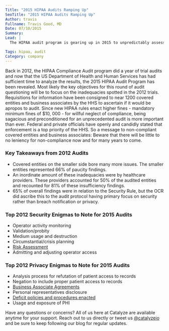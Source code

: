 ```yaml
---
Title: "2015 HIPAA Audits Ramping Up"
SeoTitle: "2015 HIPAA Audits Ramping Up"
Author: travis
Fullname: Travis Good, MD
Date: 07/10/2015
Summary: 
Lead: |
  The HIPAA audit program is gearing up in 2015 to unpredictably assess healthcare covered entities and business associates for compliance with the HIPAA security, privacy, and breach notification rules set forth by the Office for Civil Rights.

Tags: hipaa, audit
Category: company
---
```

Back in 2012, the HIPAA Compliance Audit program did a year of trial audits and now that the US Department of Health and Human Services has had sufficient time to analyze the results, the 2015 HIPAA Audit Program has been revealed. Most likely the key objectives for this round of audit questioning will be to focus on the inadequacies spotted in the 2012 trials. Requisitions for information have been consigned to near 1200 covered entities and business associates by the HHS to ascertain if it would be apropos to audit. Since new HIPAA rules enact higher fines - mandatory minimum fines of $10, 000 - for willful neglect of compliance, being sagacious and preconditioned for an unprecedented audit is more important than ever. Federal and private officials have openly and candidly stated that enforcement is a top priority of the HHS. So a message to non-compliant covered entities and business associates: Beware that there will be little to no leniency for non-compliance now and for many years to come. 

### Key Takeaways from 2012 Audits

- Covered entities on the smaller side bore many more issues. The smaller entities represented 66% of paucity findings. 
- An inordinate amount of these inadequacies were by healthcare providers. These providers accounted for 50% of the audited entities and recounted for 81% of these insufficiency findings. 
- 65% of overall findings were in relation to the Security Rule, but the OCR did ascribe this to the audit protocol having primary focus on security rather than breach notification or privacy.

### Top 2012 Security Enigmas to Note for 2015 Audits

- Operator activity monitoring 
- Validation/probity
- Medium usage and destruction
- Circumstantial/crisis planning
- [Risk Assessment](https://catalyze.io/learn/hipaa-risk-assessment-and-management)
- Admitting and adjusting operator access

### Top 2012 Privacy Enigmas to Note for 2015 Audits

- Analysis process for refutation of patient access to records
- Negation to include proper patient access to records
- [Business Associate Agreements](https://catalyze.io/learn/business-associate-agreements)
- Personal representatives disclosure
- [Deficit policies and procedures enacted](https://catalyze.io/learn/how-do-you-do-hipaa-training)
- Usage and exposure of PHI


Have any questions or concerns? All of us here at Catalyze are available anytime for your support. Reach out to us directly or tweet us [@catalyzeio](https://twitter.com/catalyzeio) and be sure to keep following our blog for regular updates.

